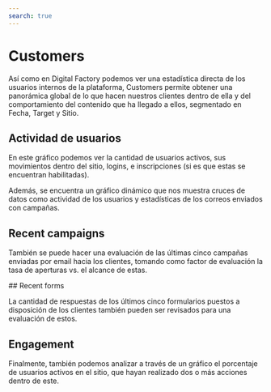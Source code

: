 ```yaml
---
search: true
---
```


# Customers

Así como en Digital Factory podemos ver una estadística directa de los usuarios internos de la plataforma, Customers permite obtener una panorámica global de lo que hacen nuestros clientes dentro de ella y del comportamiento del contenido que ha llegado a ellos, segmentado en Fecha, Target y Sitio.

## Actividad de usuarios

En este gráfico podemos ver la cantidad de usuarios activos, sus movimientos dentro del sitio, logins, e inscripciones (si es que estas se encuentran habilitadas).

Además, se encuentra un gráfico dinámico que nos muestra cruces de datos como actividad de los usuarios y estadísticas de los correos enviados con campañas.

## Recent campaigns

También se puede hacer una evaluación de las últimas cinco campañas enviadas por email hacia los clientes, tomando como factor de evaluación la tasa de aperturas vs. el alcance de estas.

## Recent forms

La cantidad de respuestas de los últimos cinco formularios puestos a disposición de los clientes también pueden ser revisados para una evaluación de estos.

## Engagement

Finalmente, también podemos analizar a través de un gráfico el porcentaje de usuarios activos en el sitio, que hayan realizado dos o más acciones dentro de este.
